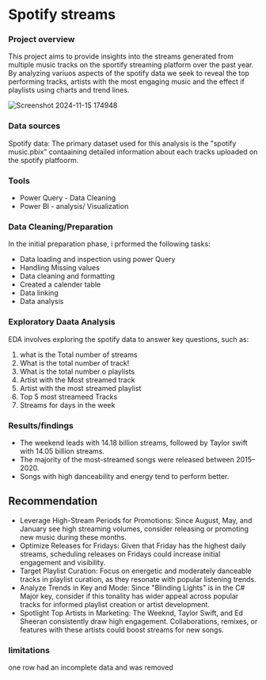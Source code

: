 # Spotify streams 

### Project overview

This project aims to provide insights into the streams generated from multiple music tracks on the sportify streaming platform over the past year. By analyzing variuos aspects of the spotify data we seek to reveal the top performing tracks, artists with the most engaging music and the effect if playlists using charts and trend lines.

![Screenshot 2024-11-15 174948](https://github.com/user-attachments/assets/0d1214da-b293-499d-a894-5cdd859630d4)



### Data sources

Spotify data: The primary dataset used for this analysis is the "spotify music.pbix" contaaining detailed information about each tracks uploaded on the spotify platfoorm.

### Tools 

* Power Query - Data Cleaning
* Power BI - analysis/ Visualization 

### Data Cleaning/Preparation

In the initial preparation phase, i prformed the following tasks:
* Data loading and inspection using power Query
* Handling Missing values
* Data cleaning and formatting
* Created a calender table
* Data linking
* Data analysis

 ### Exploratory Daata Analysis

EDA involves exploring the spotify data to answer key questions, such as:

1. what is the Total number of streams
2. What is the total number of track!
3. What is the total number o playlists
4. Artist with the Most streamed track
5. Artist with the most streamed playlist
6. Top 5 most streameed Tracks
7. Streams for days in the week


### Results/findings

* The weekend leads with 14.18 billion streams, followed by Taylor swift with 14.05 billion streams.
* The majority of the most-streamed songs were released between 2015–2020.
* Songs with high danceability and energy tend to perform better.

## Recommendation

* Leverage High-Stream Periods for Promotions: Since August, May, and January see high streaming volumes, consider releasing or promoting new music during these months.
* Optimize Releases for Fridays: Given that Friday has the highest daily streams, scheduling releases on Fridays could increase initial engagement and visibility.
* Target Playlist Curation: Focus on energetic and moderately danceable tracks in playlist curation, as they resonate with popular listening trends.
* Analyze Trends in Key and Mode: Since "Blinding Lights" is in the C# Major key, consider if this tonality has wider appeal across popular tracks for informed playlist creation or artist development.
* Spotlight Top Artists in Marketing: The Weeknd, Taylor Swift, and Ed Sheeran consistently draw high engagement. Collaborations, remixes, or features with these artists could boost streams for new songs.

### limitations 

one row had an incomplete data and was removed 
